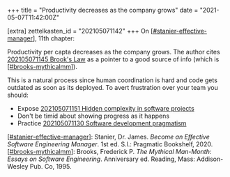 +++
title = "Productivity decreases as the company grows"
date = "2021-05-07T11:42:00Z"

[extra]
zettelkasten_id = "202105071142"
+++
On [[#stanier-effective-manager](/zettelkasten/tags/stanier-effective-manager)], 11th chapter:

Productivity per capta decreases as the company grows. The author cites [202105071145 Brook's Law](/zettelkasten/202105071145-brook-s-law) as a pointer to a good source of info (which is [[#brooks-mythicalmm](/zettelkasten/tags/brooks-mythicalmm)]).

This is a natural process since human coordination is hard and code gets outdated as soon as its deployed. To avert frustration over your team you should:
- Expose [202105071151 Hidden complexity in software projects](/zettelkasten/202105071151-hidden-complexity-in-software-projects)
- Don't be timid about showing progress as it happens
- Practice [202105071130 Software development pragmatism](/zettelkasten/202105071130-software-development-pragmatism)

[[#stanier-effective-manager](/zettelkasten/tags/stanier-effective-manager)]: Stanier, Dr. James. _Become an Effective Software Engineering Manager_. 1st ed. S.l.: Pragmatic Bookshelf, 2020.
[[#brooks-mythicalmm](/zettelkasten/tags/brooks-mythicalmm)]: Brooks, Frederick P. _The Mythical Man-Month: Essays on Software Engineering_. Anniversary ed. Reading, Mass: Addison-Wesley Pub. Co, 1995.
